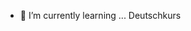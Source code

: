 

- 🌱 I’m currently learning ... Deutschkurs



<!---
Reshayri/Reshayri is a ✨ special ✨ repository because its `README.md` (this file) appears on your GitHub profile.
You can click the Preview link to take a look at your changes.
--->

